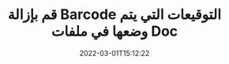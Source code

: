 ---
############################# Static ############################
layout: "auto-gen-signature"
date: 2022-03-01T15:12:22
draft: false
operation: Delete
signaturetype: Barcode
fileformat: Doc
productName: .NET
lang: ar
productCode: net
otherformats: pdf doc docx docm dot dotm dotx odt ott rtf xls xlsx xlsm xlsb csv ods ots xltx xltm ppt pptx pps ppsx odp otp potx potm pptm ppsm
breadcrumb: Put Barcode signature on Doc for C#

############################# Head ############################
head_title: "احذف توقيعات Barcode من ملفات Doc عبر C#"
head_description: "يمكن إجراء حذف توقيعات معينة من Barcode من مستندات Doc الموقعة بسهولة باستخدام رمز .NET القصير."

############################# Header ############################
title: "قم بإزالة Barcode التوقيعات التي يتم وضعها في ملفات Doc"
description: "احذف العديد من توقيعات Barcode من مستندات Doc. تتطلب إزالة توقيعات Barcode شفرة C# بسيطة."
bg_image: "https://cms.admin.containerize.com/templates/aspose/App_Themes/V3/images/bg/header1.png"
bg_overlay: false
button:
    enable: true

############################# SubMenu ############################
submenu:
    enable: true

    left:
        img_alt: "GroupDocs.Signature for .NET"
        image: "https://cms.admin.containerize.com/templates/groupdocs/images/product-logos/90x90-noborder/groupdocs-signature-net.png"
        product: "GroupDocs.Signature"
        platform: ".NET"



############################# About ############################
about:
    enable: true
    title: "الحصول على معلومات حول ميزات واجهة برمجة التطبيقات GroupDocs.Signature for .NET"
    content: |
        توفر واجهة برمجة تطبيقات [GroupDocs.Signature for .NET] (https://products.groupdocs.com/signature/net/) العديد من الطرق لمعالجة مستنداتك باستخدام التوقيعات الإلكترونية. التوقيعات الرقمية مثل النصوص والصور والشهادات الرقمية والباركود ورموز QR والطوابع أو البيانات الوصفية متوفرة. يمكن للعملاء إضافة أو حذف أو تحديث أو التحقق من التوقيعات الرقمية أو البحث عنها في ملفات PDF ومستندات MS Word ومصنفات MS Excel وعروض MS PowerPoint التقديمية وملفات Adobe Photoshop وتنسيقات الصور المختلفة. يتم توفير عدد كبير من الميزات والإعدادات المفيدة.
    

############################# Steps ############################
steps:
    enable: true
    title_left: "كيفية إزالة توقيعات Barcode من مستندك Doc"
    content_left: |
        يوفر [GroupDocs.Signature for .NET] (https://products.groupdocs.com/signature/net/) ميزة مفيدة لمسح Doc مستندات توقيعات Barcode ببضعة أسطر من التعليمات البرمجية.
        
        * أولاً ، قم بإنشاء مثيل لكائن التوقيع الذي يمرر المسار إلى وثيقتك كمعامل مُنشئ.
        * ثم قم بإنشاء كائن توقيع مناسب وقم بإعداد معرفه الفريد.
        * بعد ذلك ، استدعاء طريقة Delete تمرير كائن التوقيع الذي يجب حذفه.
        * أخيرًا ، نتائج العملية العملية.

    title_right: "متطلبات النظام"
    content_right: |
        يتم دعم GroupDocs.Signature for .NET على جميع الأنظمة الأساسية وأنظمة التشغيل الرئيسية. قبل تنفيذ الكود أدناه ، يرجى التأكد من تثبيت المتطلبات الأساسية التالية على نظامك.

        * أنظمة التشغيل: مايكروسوفت ويندوز ، لينوكس ، ماك
        * بيئات التطوير: Microsoft Visual Studio, Xamarin, MonoDevelop
        * Frameworks: .NET Framework, .NET Standard, .NET Core, Mono
        * تنزيل أحدث إصدار من GroupDocs.Signature for .NET من [Nuget] (https://www.nuget.org/packages/groupdocs.signature)
         
    code: |
        ```csharp    
                
        // Set up input Doc file
        string filePath = "input.doc";

        // Instantiate Signature for input file
        using (GroupDocs.Signature.Signature signature = new GroupDocs.Signature.Signature(filePath))
        {
                // Id of signature which is supposed to be deleted
                // such Id may be obtained as result of search operation
                string id = "07f83369-318b-41ad-a843-732417b912c2";

                // provide signature features to delete
                // set up particular signature id
                BarcodeSignature signatureToDelete = new BarcodeSignature(id);

                // delete signature
                bool deleteResult = signature.Delete(signatureToDelete);

                // process deletion result
                if (deleteResult)
                {
                    Console.WriteLine("Signature was deleted successfully!");
                }
        }
        ```

############################# Demos ############################
demos:
    enable: true
    title: "التوقيع باستخدام توقيعات Barcode Live Demo"
    content: |
       أضف توقيعات إلكترونية متنوعة إلى ملف Doc الآن من خلال زيارة موقع ويب [GroupDocs.Signature App] (https://products.groupdocs.app/signature/family).          

############################# More Formats ############################
more_formats:
    enable: true
    title: "احذف توقيعات Barcode باستخدام C#"
    content: |
        "حذف التوقيعات الإلكترونية التي تمت إضافتها إلى تنسيقات المستندات المختلفة. قم بإزالة التوقيعات بسرعة بدون رمز إضافي."
    format: 
       
       
back_to_top:
    enable: true
---